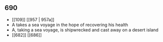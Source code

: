 ## 690
- [[109]] [[957 | 957a]] 
- A takes a sea voyage in the hope of recovering his health
- A, taking a sea voyage, is shipwrecked and cast away on a desert island
- [[682]] [[686]] 

